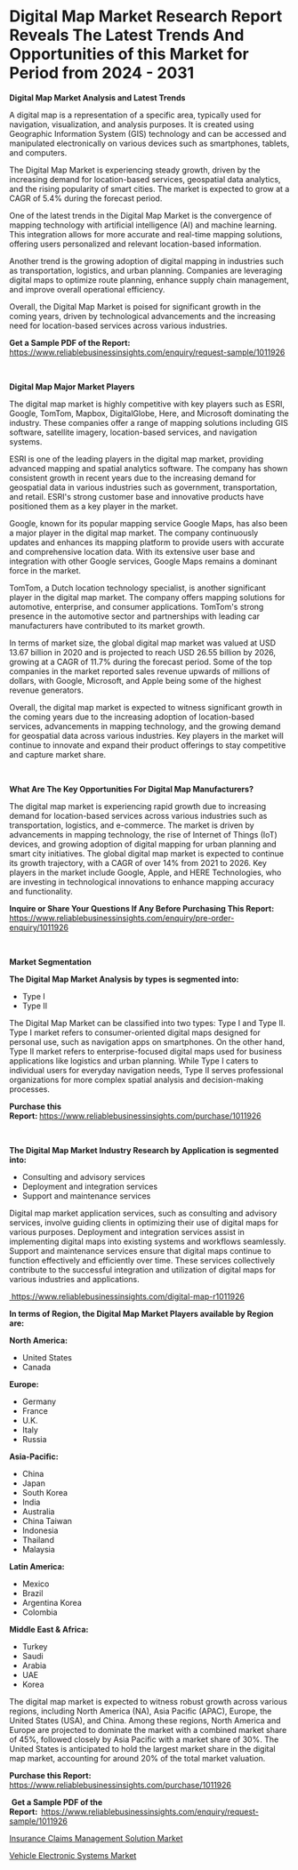 <p><h1>Digital Map Market Research Report Reveals The Latest Trends And Opportunities of this Market for Period from 2024 - 2031</h1></p><p><strong>Digital Map Market Analysis and Latest Trends</strong></p>
<p><p>A digital map is a representation of a specific area, typically used for navigation, visualization, and analysis purposes. It is created using Geographic Information System (GIS) technology and can be accessed and manipulated electronically on various devices such as smartphones, tablets, and computers.</p><p>The Digital Map Market is experiencing steady growth, driven by the increasing demand for location-based services, geospatial data analytics, and the rising popularity of smart cities. The market is expected to grow at a CAGR of 5.4% during the forecast period.</p><p>One of the latest trends in the Digital Map Market is the convergence of mapping technology with artificial intelligence (AI) and machine learning. This integration allows for more accurate and real-time mapping solutions, offering users personalized and relevant location-based information.</p><p>Another trend is the growing adoption of digital mapping in industries such as transportation, logistics, and urban planning. Companies are leveraging digital maps to optimize route planning, enhance supply chain management, and improve overall operational efficiency.</p><p>Overall, the Digital Map Market is poised for significant growth in the coming years, driven by technological advancements and the increasing need for location-based services across various industries.</p></p>
<p><strong>Get a Sample PDF of the Report:&nbsp;</strong> <a href="https://www.reliablebusinessinsights.com/enquiry/request-sample/1011926">https://www.reliablebusinessinsights.com/enquiry/request-sample/1011926</a></p>
<p>&nbsp;</p>
<p><strong>Digital Map Major Market Players</strong></p>
<p><p>The digital map market is highly competitive with key players such as ESRI, Google, TomTom, Mapbox, DigitalGlobe, Here, and Microsoft dominating the industry. These companies offer a range of mapping solutions including GIS software, satellite imagery, location-based services, and navigation systems.</p><p>ESRI is one of the leading players in the digital map market, providing advanced mapping and spatial analytics software. The company has shown consistent growth in recent years due to the increasing demand for geospatial data in various industries such as government, transportation, and retail. ESRI's strong customer base and innovative products have positioned them as a key player in the market.</p><p>Google, known for its popular mapping service Google Maps, has also been a major player in the digital map market. The company continuously updates and enhances its mapping platform to provide users with accurate and comprehensive location data. With its extensive user base and integration with other Google services, Google Maps remains a dominant force in the market.</p><p>TomTom, a Dutch location technology specialist, is another significant player in the digital map market. The company offers mapping solutions for automotive, enterprise, and consumer applications. TomTom's strong presence in the automotive sector and partnerships with leading car manufacturers have contributed to its market growth.</p><p>In terms of market size, the global digital map market was valued at USD 13.67 billion in 2020 and is projected to reach USD 26.55 billion by 2026, growing at a CAGR of 11.7% during the forecast period. Some of the top companies in the market reported sales revenue upwards of millions of dollars, with Google, Microsoft, and Apple being some of the highest revenue generators.</p><p>Overall, the digital map market is expected to witness significant growth in the coming years due to the increasing adoption of location-based services, advancements in mapping technology, and the growing demand for geospatial data across various industries. Key players in the market will continue to innovate and expand their product offerings to stay competitive and capture market share.</p></p>
<p>&nbsp;</p>
<p><strong>What Are The Key Opportunities For Digital Map Manufacturers?</strong></p>
<p><p>The digital map market is experiencing rapid growth due to increasing demand for location-based services across various industries such as transportation, logistics, and e-commerce. The market is driven by advancements in mapping technology, the rise of Internet of Things (IoT) devices, and growing adoption of digital mapping for urban planning and smart city initiatives. The global digital map market is expected to continue its growth trajectory, with a CAGR of over 14% from 2021 to 2026. Key players in the market include Google, Apple, and HERE Technologies, who are investing in technological innovations to enhance mapping accuracy and functionality.</p></p>
<p><strong>Inquire or Share Your Questions If Any Before Purchasing This Report:</strong> <a href="https://www.reliablebusinessinsights.com/enquiry/pre-order-enquiry/1011926">https://www.reliablebusinessinsights.com/enquiry/pre-order-enquiry/1011926</a></p>
<p>&nbsp;</p>
<p><strong>Market Segmentation</strong></p>
<p><strong>The Digital Map Market Analysis by types is segmented into:</strong></p>
<p><ul><li>Type I</li><li>Type II</li></ul></p>
<p><p>The Digital Map Market can be classified into two types: Type I and Type II. Type I market refers to consumer-oriented digital maps designed for personal use, such as navigation apps on smartphones. On the other hand, Type II market refers to enterprise-focused digital maps used for business applications like logistics and urban planning. While Type I caters to individual users for everyday navigation needs, Type II serves professional organizations for more complex spatial analysis and decision-making processes.</p></p>
<p><strong>Purchase this Report:&nbsp;</strong><a href="https://www.reliablebusinessinsights.com/purchase/1011926">https://www.reliablebusinessinsights.com/purchase/1011926</a></p>
<p>&nbsp;</p>
<p><strong>The Digital Map Market Industry Research by Application is segmented into:</strong></p>
<p><ul><li>Consulting and advisory services</li><li>Deployment and integration services</li><li>Support and maintenance services</li></ul></p>
<p><p>Digital map market application services, such as consulting and advisory services, involve guiding clients in optimizing their use of digital maps for various purposes. Deployment and integration services assist in implementing digital maps into existing systems and workflows seamlessly. Support and maintenance services ensure that digital maps continue to function effectively and efficiently over time. These services collectively contribute to the successful integration and utilization of digital maps for various industries and applications.</p></p>
<p><a href="https://www.reliablebusinessinsights.com/digital-map-r1011926">&nbsp;https://www.reliablebusinessinsights.com/digital-map-r1011926</a></p>
<p><strong>In terms of Region, the Digital Map Market Players available by Region are:</strong></p>
<p>
    <p> <strong> North America: </strong>
        <ul>
            <li>United States</li>
            <li>Canada</li>
        </ul>
        </p> 
    <p> <strong> Europe: </strong>
        <ul>
            <li>Germany</li>
            <li>France</li>
            <li>U.K.</li>
            <li>Italy</li>
            <li>Russia</li>
        </ul>
        </p> 
    <p> <strong> Asia-Pacific: </strong>
        <ul>
            <li>China</li>
            <li>Japan</li>
            <li>South Korea</li>
            <li>India</li>
            <li>Australia</li>
            <li>China Taiwan</li>
            <li>Indonesia</li>
            <li>Thailand</li>
            <li>Malaysia</li>
        </ul>
        </p> 
    <p> <strong> Latin America: </strong>
        <ul>
            <li>Mexico</li>
            <li>Brazil</li>
            <li>Argentina Korea</li>
            <li>Colombia</li>
        </ul>
        </p> 
    <p> <strong> Middle East & Africa: </strong>
        <ul>
            <li>Turkey</li>
            <li>Saudi</li>
            <li>Arabia</li>
            <li>UAE</li>
            <li>Korea</li>
        </ul>
    </p>
    </p>
<p><p>The digital map market is expected to witness robust growth across various regions, including North America (NA), Asia Pacific (APAC), Europe, the United States (USA), and China. Among these regions, North America and Europe are projected to dominate the market with a combined market share of 45%, followed closely by Asia Pacific with a market share of 30%. The United States is anticipated to hold the largest market share in the digital map market, accounting for around 20% of the total market valuation.</p></p>
<p><strong>Purchase this Report: </strong><a href="https://www.reliablebusinessinsights.com/purchase/1011926">https://www.reliablebusinessinsights.com/purchase/1011926</a></p>
<p>&nbsp;<strong>Get a Sample PDF of the Report:&nbsp;&nbsp;</strong><a href="https://www.reliablebusinessinsights.com/enquiry/request-sample/1011926">https://www.reliablebusinessinsights.com/enquiry/request-sample/1011926</a></p>
<p><strong></strong></p>
<p><p><a href="https://github.com/AnnChovey2023/Market-Research-Report-List-2/blob/main/insurance-claims-management-solution-market.md">Insurance Claims Management Solution Market</a></p><p><a href="https://github.com/ZackaryHalvorson2023/Market-Research-Report-List-2/blob/main/vehicle-electronic-systems-market.md">Vehicle Electronic Systems Market</a></p></p>